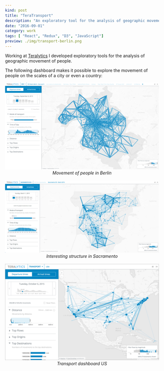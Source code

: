 ```yaml
---
kind: post
title: "TeraTransport"
description: "An exploratory tool for the analysis of geographic movement of people."
date: "2016-09-01"
category: work
tags: [ "React", "Redux", "D3", "JavaScript"]
preview: ./img/transport-berlin.png
---
```


Working at <a href="http://www.teralytics.net" target="_blank">Teralytics</a> 
I developed exploratory tools for the analysis of geographic movement of people.

The following dashboard makes it possible to explore the movement of people 
 on the scales of a city or even a country:


<div align=center>
<img src=./img/transport-berlin.png>
<i>Movement of people in Berlin</i>
</div><br>

<div align=center>
<img src=./img/od-sacramento.png>
<i>Interesting structure in Sacramento</i>
</div><br>

<div align=center>
<img src=./img/transport-us-w-border2.png>
<i>Transport dashboard US</i>
</div><br>

